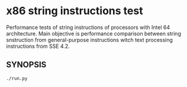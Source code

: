 x86 string instructions test
============================

Performance tests of string instructions of processors with Intel 64 architecture.
Main objective is performance comparison between string snstruction from general-purpose instructions
witch text processing instructions from SSE 4.2.

SYNOPSIS
--------
```bash
./run.py
```
